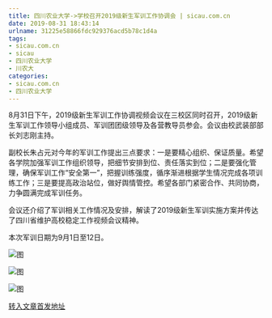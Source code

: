 ```yaml
---
title: 四川农业大学->学校召开2019级新生军训工作协调会 | sicau.com.cn
date: 2019-08-31 18:43:14
urlname: 31225e58866fdc929376acd5b78c1d4a
tags: 
- sicau.com.cn
- sicau
- 四川农业大学
- 川农大
categories:
- sicau.com.cn
- 四川农业大学
---
```



8月31日下午，2019级新生军训工作协调视频会议在三校区同时召开，2019级新生军训工作领导小组成员、军训团团级领导及各营教导员参会。会议由校武装部部长刘志刚主持。

副校长朱占元对今年的军训工作提出三点要求：一是要精心组织、保证质量。希望各学院加强军训工作组织领导，把细节安排到位、责任落实到位；二是要强化管理，确保军训工作“安全第一”，把握训练强度，循序渐进根据学生情况完成各项训练工作；三是要提高政治站位，做好舆情管控。希望各部门紧密合作、共同协商，力争圆满完成军训任务。

会议还介绍了军训相关工作情况及安排，解读了2019级新生军训实施方案并传达了四川省维护高校稳定工作视频会议精神。

本次军训日期为9月1日至12日。



![图](https://news.sicau.edu.cn/__local/7/44/BF/34030F8C06C3E68582676E2A8EE_FDB27EBA_C6CF5.png)

![图](https://news.sicau.edu.cn/__local/1/02/42/8EF10148C4DA31400595416B5FE_2C6DB513_C7B5A.png)

![图](https://news.sicau.edu.cn/__local/4/02/EB/0136CE1403760990394833E2711_CB13594D_BE427.png)

[转入文章首发地址](https://news.sicau.edu.cn/info/1078/53073.htm)